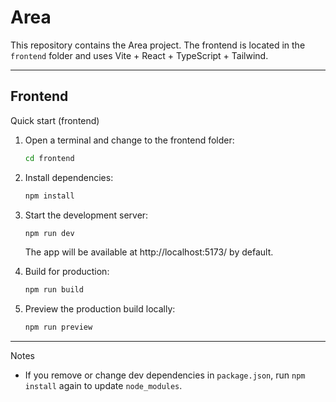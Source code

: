 # Area

This repository contains the Area project. The frontend is located in the `frontend` folder and uses Vite + React + TypeScript + Tailwind.

---
## Frontend

Quick start (frontend)

1. Open a terminal and change to the frontend folder:

    ```bash
    cd frontend
    ```

2. Install dependencies:

    ```bash
    npm install
    ```

3. Start the development server:

    ```bash
    npm run dev
    ```

    The app will be available at http://localhost:5173/ by default.

4. Build for production:

    ```bash
    npm run build
    ```

5. Preview the production build locally:

    ```bash
    npm run preview
    ```

---
Notes

- If you remove or change dev dependencies in `package.json`, run `npm install` again to update `node_modules`.
